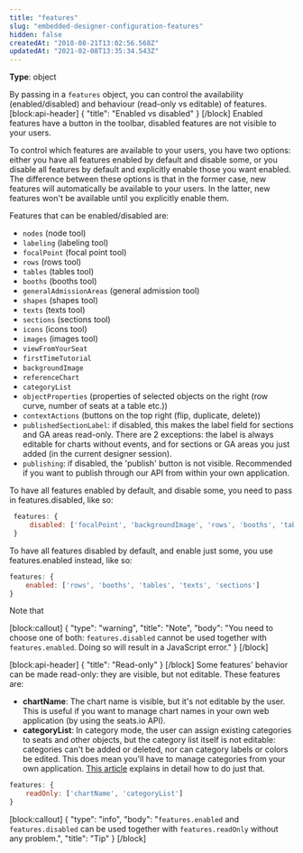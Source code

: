 ```yaml
---
title: "features"
slug: "embedded-designer-configuration-features"
hidden: false
createdAt: "2018-08-21T13:02:56.568Z"
updatedAt: "2021-02-08T13:35:34.543Z"
---
```

**Type**: object

By passing in a `features` object, you can control the availability (enabled/disabled) and behaviour (read-only vs editable) of features.
[block:api-header]
{
  &quot;title&quot;: &quot;Enabled vs disabled&quot;
}
[/block]
Enabled features have a button in the toolbar, disabled features are not visible to your users. 

To control which features are available to your users, you have two options: either you have all features enabled by default and disable some, or you disable all features by default and explicitly enable those you want enabled. The difference between these options is that in the former case, new features will automatically be available to your users. In the latter, new features won&#39;t be available until you explicitly enable them.

Features that can be enabled/disabled are: 

* `nodes` (node tool)
* `labeling` (labeling tool)
* `focalPoint` (focal point tool)
* `rows` (rows tool)
* `tables` (tables tool)
* `booths` (booths tool)
* `generalAdmissionAreas` (general admission tool)
* `shapes` (shapes tool)
* `texts` (texts tool)
* `sections` (sections tool)
* `icons` (icons tool)
* `images` (images tool)
* `viewFromYourSeat`
* `firstTimeTutorial`
* `backgroundImage`
* `referenceChart`
* `categoryList`
* `objectProperties` (properties of selected objects on the right (row curve, number of seats at a table etc.))
* `contextActions` (buttons on the top right (flip, duplicate, delete))
* `publishedSectionLabel`: if disabled, this makes the label field for sections and GA areas read-only. There are 2 exceptions: the label is always editable for charts without events, and for sections or GA areas you just added (in the current designer session).
* `publishing`: if disabled, the &#39;publish&#39; button is not visible. Recommended if you want to publish through our API from within your own application.
    
To have all features enabled by default, and disable some, you need to pass in features.disabled, like so:
```javascript
 features: {
     disabled: ['focalPoint', 'backgroundImage', 'rows', 'booths', 'tables']
 }
```
To have all features disabled by default, and enable just some, you use features.enabled instead, like so: 
```javascript
features: {
    enabled: ['rows', 'booths', 'tables', 'texts', 'sections']
}
```
Note that 

[block:callout]
{
  &quot;type&quot;: &quot;warning&quot;,
  &quot;title&quot;: &quot;Note&quot;,
  &quot;body&quot;: &quot;You need to choose one of both: `features.disabled` cannot be used together with `features.enabled`. Doing so will result in a JavaScript error.&quot;
}
[/block]

[block:api-header]
{
  &quot;title&quot;: &quot;Read-only&quot;
}
[/block]
Some features&#39; behavior can be made read-only: they are visible, but not editable. These features are:
 
* **chartName**: The chart name is visible, but it&#39;s not editable by the user. This is useful if you want to manage chart names in your own web application (by using the seats.io API).
* **categoryList**: In category mode, the user can assign existing categories to seats and other objects, but the category list itself is not editable: categories can&#39;t be added or deleted, nor can category labels or colors be edited. This does mean you&#39;ll have to manage categories from your own application. [This article](http://support.seats.io/en/articles/2107508-manage-categories-from-your-app) explains in detail how to do just that.  
```javascript
features: {
    readOnly: ['chartName', 'categoryList']
}
```

[block:callout]
{
  &quot;type&quot;: &quot;info&quot;,
  &quot;body&quot;: &quot;`features.enabled` and `features.disabled` can be used together with `features.readOnly` without any problem.&quot;,
  &quot;title&quot;: &quot;Tip&quot;
}
[/block]

